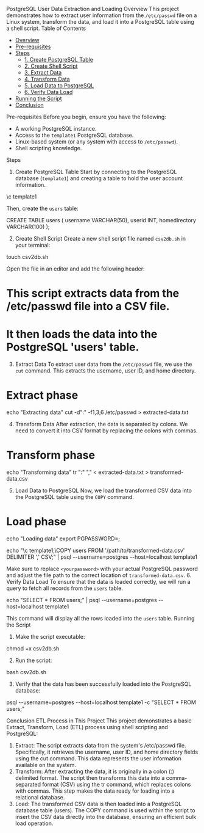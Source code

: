 PostgreSQL User Data Extraction and Loading
Overview
This project demonstrates how to extract user information from the `/etc/passwd` file on a Linux system, transform the data, and load it into a PostgreSQL table using a shell script.
Table of Contents

- [Overview](#overview)
- [Pre-requisites](#pre-requisites)
- [Steps](#steps)
  - [1. Create PostgreSQL Table](#1-create-postgresql-table)
  - [2. Create Shell Script](#2-create-shell-script)
  - [3. Extract Data](#3-extract-data)
  - [4. Transform Data](#4-transform-data)
  - [5. Load Data to PostgreSQL](#5-load-data-to-postgresql)
  - [6. Verify Data Load](#6-verify-data-load)
- [Running the Script](#running-the-script)
- [Conclusion](#conclusion)

Pre-requisites
Before you begin, ensure you have the following:

- A working PostgreSQL instance.
- Access to the `template1` PostgreSQL database.
- Linux-based system (or any system with access to `/etc/passwd`).
- Shell scripting knowledge.

Steps
1. Create PostgreSQL Table
Start by connecting to the PostgreSQL database (`template1`) and creating a table to hold the user account information.

\c template1

Then, create the `users` table:

CREATE TABLE users (
  username VARCHAR(50),
  userid INT,
  homedirectory VARCHAR(100)
);

2. Create Shell Script
Create a new shell script file named `csv2db.sh` in your terminal:

touch csv2db.sh

Open the file in an editor and add the following header:
# This script extracts data from the /etc/passwd file into a CSV file.
# It then loads the data into the PostgreSQL 'users' table.

3. Extract Data
To extract user data from the `/etc/passwd` file, we use the `cut` command. This extracts the username, user ID, and home directory.

# Extract phase

echo "Extracting data"
cut -d":" -f1,3,6 /etc/passwd > extracted-data.txt

4. Transform Data
After extraction, the data is separated by colons. We need to convert it into CSV format by replacing the colons with commas.

# Transform phase

echo "Transforming data"
tr ":" "," < extracted-data.txt > transformed-data.csv

5. Load Data to PostgreSQL
Now, we load the transformed CSV data into the PostgreSQL table using the `COPY` command.

# Load phase

echo "Loading data"
export PGPASSWORD=<yourpassword>;

echo "\c template1;\COPY users FROM '/path/to/transformed-data.csv' DELIMITER ',' CSV;" | psql --username=postgres --host=localhost template1

Make sure to replace `<yourpassword>` with your actual PostgreSQL password and adjust the file path to the correct location of `transformed-data.csv`.
6. Verify Data Load
To ensure that the data is loaded correctly, we will run a query to fetch all records from the `users` table.

 echo "SELECT * FROM users;" | psql --username=postgres --host=localhost template1

This command will display all the rows loaded into the `users` table.
Running the Script
1. Make the script executable:

chmod +x csv2db.sh

2. Run the script:

bash csv2db.sh

3. Verify that the data has been successfully loaded into the PostgreSQL database:

psql --username=postgres --host=localhost template1 -c "SELECT * FROM users;"

Conclusion
ETL Process in This Project
This project demonstrates a basic Extract, Transform, Load (ETL) process using shell scripting and PostgreSQL:
1.	Extract: The script extracts data from the system's /etc/passwd file. Specifically, it retrieves the username, user ID, and home directory fields using the cut command. This data represents the user information available on the system.
2.	Transform: After extracting the data, it is originally in a colon (:) delimited format. The script then transforms this data into a comma-separated format (CSV) using the tr command, which replaces colons with commas. This step makes the data ready for loading into a relational database.
3.	Load: The transformed CSV data is then loaded into a PostgreSQL database table (users). The COPY command is used within the script to insert the CSV data directly into the database, ensuring an efficient bulk load operation.

